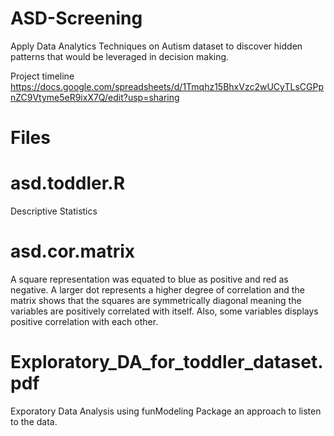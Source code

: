 # ASD-Screening
Apply Data Analytics Techniques on Autism dataset to discover hidden patterns that would be leveraged in decision making.

Project timeline
https://docs.google.com/spreadsheets/d/1Tmqhz15BhxVzc2wUCyTLsCGPpnZC9Vtyme5eR9ixX7Q/edit?usp=sharing

# Files

# asd.toddler.R
Descriptive Statistics

# asd.cor.matrix

A square representation was equated to blue as positive and red as negative. A larger dot represents a higher degree of correlation and the matrix shows that the squares are symmetrically diagonal meaning the variables are positively correlated with itself. Also, some variables displays positive correlation with each other.

# Exploratory_DA_for_toddler_dataset.pdf

Exporatory Data Analysis using funModeling Package an approach to listen to the data.

